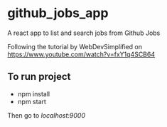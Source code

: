# github_jobs_app

A react app to list and search jobs from Github Jobs

Following the tutorial by WebDevSimplified on https://www.youtube.com/watch?v=fxY1q4SCB64

## To run project

- npm install
- npm start

Then go to *localhost:9000*